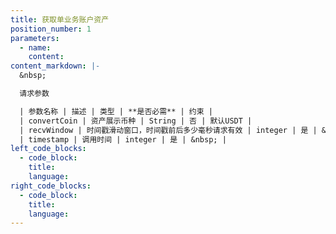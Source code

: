 ```yaml
---
title: 获取单业务账户资产
position_number: 1
parameters:
  - name:
    content:
content_markdown: |-
  &nbsp;

  请求参数

  | 参数名称 | 描述 | 类型 | **是否必需** | 约束 |
  | convertCoin | 资产展示币种 | String | 否 | 默认USDT |
  | recvWindow | 时间戳滑动窗口，时间戳前后多少毫秒请求有效 | integer | 是 | &nbsp; |
  | timestamp | 调用时间 | integer | 是 | &nbsp; |
left_code_blocks:
  - code_block:
    title:
    language:
right_code_blocks:
  - code_block:
    title:
    language:
---
```

